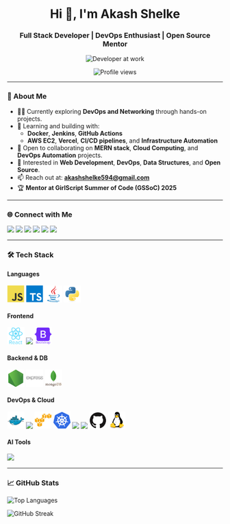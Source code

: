 <h1 align="center">Hi 👋, I'm Akash Shelke</h1>
<h3 align="center">Full Stack Developer | DevOps Enthusiast | Open Source Mentor</h3>

<p align="center">
  <img src="https://media.giphy.com/media/qgQUggAC3Pfv687qPC/giphy.gif" width="480" height="360" alt="Developer at work">
</p>

<p align="center">
  <img src="https://komarev.com/ghpvc/?username=akashshelke07&label=Profile%20views&color=0e75b6&style=flat" alt="Profile views">
</p>

---

### 🚀 About Me

- 👨‍💻 Currently exploring **DevOps and Networking** through hands-on projects.
- 🌱 Learning and building with:
  - **Docker**, **Jenkins**, **GitHub Actions**
  - **AWS EC2**, **Vercel**, **CI/CD pipelines**, and **Infrastructure Automation**
- 👯 Open to collaborating on **MERN stack**, **Cloud Computing**, and **DevOps Automation** projects.
- 🧠 Interested in **Web Development**, **DevOps**, **Data Structures**, and **Open Source**.
- 📫 Reach out at: **akashshelke594@gmail.com**
- 🏆 **Mentor at GirlScript Summer of Code (GSSoC) 2025**

---

### 🌐 Connect with Me

<p align="left">
  <a href="https://x.com/akashshelke07" target="_blank"><img src="https://raw.githubusercontent.com/rahuldkjain/github-profile-readme-generator/master/src/images/icons/Social/twitter.svg" width="30" /></a>
  <a href="https://in.linkedin.com/in/akash-shelke-5b1520259/" target="_blank"><img src="https://raw.githubusercontent.com/rahuldkjain/github-profile-readme-generator/master/src/images/icons/Social/linked-in-alt.svg" width="30" /></a>
  <a href="https://instagram.com/skyler_rtg" target="_blank"><img src="https://raw.githubusercontent.com/rahuldkjain/github-profile-readme-generator/master/src/images/icons/Social/instagram.svg" width="30" /></a>
  <a href="https://www.hackerrank.com/profile/akashshelke594" target="_blank"><img src="https://raw.githubusercontent.com/rahuldkjain/github-profile-readme-generator/master/src/images/icons/Social/hackerrank.svg" width="30" /></a>
  <a href="https://leetcode.com/skyler_0777/" target="_blank"><img src="https://raw.githubusercontent.com/rahuldkjain/github-profile-readme-generator/master/src/images/icons/Social/leet-code.svg" width="30" /></a>
  <a href="https://www.geeksforgeeks.org/user/akash07shelke/" target="_blank"><img src="https://raw.githubusercontent.com/rahuldkjain/github-profile-readme-generator/master/src/images/icons/Social/geeks-for-geeks.svg" width="30" /></a>
</p>

---

### 🛠️ Tech Stack

#### Languages
<img src="https://raw.githubusercontent.com/devicons/devicon/master/icons/javascript/javascript-original.svg" width="40" />
<img src="https://raw.githubusercontent.com/devicons/devicon/master/icons/typescript/typescript-original.svg" width="40" />
<img src="https://raw.githubusercontent.com/devicons/devicon/master/icons/java/java-original.svg" width="40" />
<img src="https://raw.githubusercontent.com/devicons/devicon/master/icons/python/python-original.svg" width="40" />

#### Frontend
<img src="https://raw.githubusercontent.com/devicons/devicon/master/icons/react/react-original-wordmark.svg" width="40" />
<img src="https://www.vectorlogo.zone/logos/tailwindcss/tailwindcss-icon.svg" width="40" />
<img src="https://raw.githubusercontent.com/devicons/devicon/master/icons/bootstrap/bootstrap-plain-wordmark.svg" width="40" />

#### Backend & DB
<img src="https://raw.githubusercontent.com/devicons/devicon/master/icons/nodejs/nodejs-original.svg" width="40" />
<img src="https://raw.githubusercontent.com/devicons/devicon/master/icons/express/express-original-wordmark.svg" width="40" />
<img src="https://raw.githubusercontent.com/devicons/devicon/master/icons/mongodb/mongodb-original-wordmark.svg" width="40" />

#### DevOps & Cloud
<img src="https://raw.githubusercontent.com/devicons/devicon/master/icons/docker/docker-original.svg" width="40" />
<img src="https://www.vectorlogo.zone/logos/jenkins/jenkins-icon.svg" width="40" />
<img src="https://raw.githubusercontent.com/devicons/devicon/master/icons/amazonwebservices/amazonwebservices-original.svg" width="40" />
<img src="https://raw.githubusercontent.com/devicons/devicon/master/icons/kubernetes/kubernetes-plain.svg" width="40" />
<img src="https://www.vectorlogo.zone/logos/firebase/firebase-icon.svg" width="40" />
<img src="https://www.vectorlogo.zone/logos/git-scm/git-scm-icon.svg" width="40" />
<img src="https://raw.githubusercontent.com/devicons/devicon/master/icons/github/github-original.svg" width="40" />
<img src="https://raw.githubusercontent.com/devicons/devicon/master/icons/linux/linux-original.svg" width="40" />

#### AI Tools
<img src="https://www.vectorlogo.zone/logos/huggingface/huggingface-icon.svg" width="40" />

---

### 📈 GitHub Stats

<p align="left">
  <img src="https://github-readme-stats.vercel.app/api/top-langs?username=akashshelke07&show_icons=true&locale=en&layout=compact" alt="Top Languages" />
</p>

<p align="left">
  <img src="https://github-readme-streak-stats.herokuapp.com/?user=akashshelke07" alt="GitHub Streak" />
</p>

